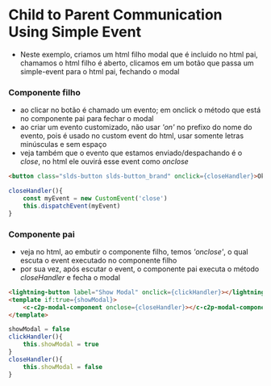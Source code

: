 # Child to Parent Communication Using Simple Event
- Neste exemplo, criamos um html filho modal que é incluido no html pai, chamamos o html filho é aberto, clicamos em um botão que passa um simple-event para o html pai, fechando o modal
### Componente filho
- ao clicar no botão é chamado um evento; em onclick o método que está no componente pai para fechar o modal
- ao criar um evento customizado, não usar *'on'* no prefixo do nome do evento, pois é usado no custom event do html, usar somente letras minúsculas e sem espaço
- veja também que o evento que estamos enviado/despachando é o *close*, no html ele ouvirá esse event como *onclose*
```html
<button class="slds-button slds-button_brand" onclick={closeHandler}>Ok</button>
```
```js
closeHandler(){ 
	const myEvent = new CustomEvent('close')
	this.dispatchEvent(myEvent)
}
```
### Componente pai
- veja no html, ao embutir o componente filho, temos *'onclose'*, o qual escuta o event executado no componente filho
- por sua vez, após escutar o event, o componente pai executa o método *closeHandler* e fecha o modal
```html
<lightning-button label="Show Modal" onclick={clickHandler}></lightning-button>
<template if:true={showModal}>
	<c-c2p-modal-component onclose={closeHandler}></c-c2p-modal-component>
</template>
```
```js
showModal = false
clickHandler(){ 
	this.showModal = true
}
closeHandler(){ 
	this.showModal = false
}
```